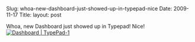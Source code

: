 Slug: whoa-new-dashboard-just-showed-up-in-typepad-nice
Date: 2009-11-17
Title:
layout: post

Whoa, new Dashboard just showed up in Typepad! Nice!<br /><a href="http://steveivy.typepad.com/.a/6a010534988cd3970b0120a6abe067970b-popup" onclick="window.open( this.href, &#39;_blank&#39;, &#39;width=640,height=480,scrollbars=no,resizable=no,toolbar=no,directories=no,location=no,menubar=no,status=no,left=0,top=0&#39; ); return false" style="display: inline;"><img alt="Dashboard | TypePad-1" class="asset asset-image at-xid-6a010534988cd3970b0120a6abe067970b " src="https://steveivy.typepad.com/.a/6a010534988cd3970b0120a6abe067970b-500wi" /></a> <br />
